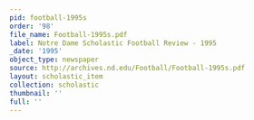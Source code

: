 ```yaml
---
pid: football-1995s
order: '98'
file_name: Football-1995s.pdf
label: Notre Dame Scholastic Football Review - 1995
_date: '1995'
object_type: newspaper
source: http://archives.nd.edu/Football/Football-1995s.pdf
layout: scholastic_item
collection: scholastic
thumbnail: ''
full: ''
---
```

